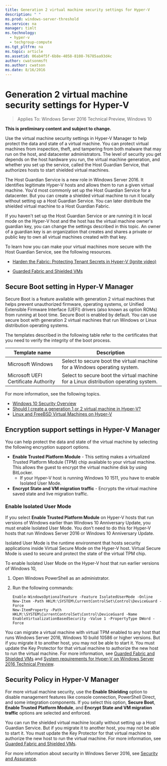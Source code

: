 ```yaml
---
title: Generation 2 virtual machine security settings for Hyper-V
description: " "
ms.prod: windows-server-threshold
ms.service: na
manager: timlt
ms.technology:
  - hyper-v
  - techgroup-compute
ms.tgt_pltfrm: na
ms.topic: article
ms.assetid: 06ab4f5f-6b8e-4058-8108-76785aa93d4c
author: cwatsonmsft
ms.author: cwatson
ms.date: 8/16/2016
---
```

# Generation 2 virtual machine security settings for Hyper-V

>Applies To: Windows Server 2016 Technical Preview, Windows 10

**This is preliminary content and subject to change.**  

Use the virtual machine security settings in Hyper-V Manager to help protect the data and state of a virtual machine. You can protect virtual machines from inspection, theft, and tampering from both malware that may run on the host, and datacenter administrators. The level of security you get depends on the host hardware you run, the virtual machine generation, and whether you set up the service, called the Host Guardian Service, that authorizes hosts to start shielded virtual machines.  

The Host Guardian Service is a new role in Windows Server 2016. It identifies legitimate Hyper-V hosts and allows them to run a given virtual machine. You'd most commonly set up the Host Guardian Service for a datacenter. But you can create a shielded virtual machine to run it locally without setting up a Host Guardian Service. You can later distribute the shielded virtual machine to a Host Guardian Fabric.  

If you haven't set up the Host Guardian Service or are running it in local mode on the Hyper-V host and the host has the virtual machine owner's guardian key, you can change the settings described in this topic.   An owner of a guardian key is an organization that creates and shares a private or public key to own all virtual machines created with that key.  

To learn how you can make your virtual machines more secure with the Host Guardian Service, see the following resources.  

-   [Harden the Fabric: Protecting Tenant Secrets in Hyper-V (Ignite video)](http://go.microsoft.com/fwlink/?LinkId=746379)  

-   [Guarded Fabric and Shielded VMs](http://go.microsoft.com/fwlink/?LinkId=746381)  

## Secure Boot setting in Hyper-V Manager  
Secure Boot is a feature available with generation 2 virtual machines that helps prevent unauthorized firmware, operating systems, or Unified Extensible Firmware Interface (UEFI) drivers (also known as option ROMs) from running at boot time. Secure Boot is enabled by default. You can use secure boot with generation 2 virtual machines that run Windows or Linux distribution operating systems.  

The   templates described in the following table refer to  the certificates that you need to verify the integrity of the boot process.  

|Template name|Description|  
|-----------------|---------------|  
|Microsoft Windows|Select to secure boot the virtual machine for a Windows operating system.|  
|Microsoft UEFI Certificate Authority|Select to  secure boot the virtual machine  for  a Linux distribution operating system.|  

For more information, see the following topics.  

-   [Windows 10 Security Overview](https://technet.microsoft.com/library/mt601297.aspx)  
-   [Should I create a generation 1 or 2 virtual machine in Hyper-V?](../plan/Should-I-create-a-generation-1-or-2-virtual-machine-in-Hyper-V.md)  
-   [Linux and FreeBSD Virtual Machines on Hyper-V](https://technet.microsoft.com/library/dn531030.aspx)  

## Encryption support settings in Hyper-V Manager  
You can help protect the data and state of the virtual machine by selecting the following encryption support options.  

- **Enable Trusted Platform Module** - This setting makes a virtualized Trusted Platform Module (TPM) chip available to your virtual machine. This allows the guest to encrypt the virtual machine disk by using BitLocker.   
  - If your Hyper-V host is running Windows 10 1511, you have to enable Isolated User Mode. 
-  **Encrypt State and VM migration traffic** - Encrypts the virtual machine saved state and live migration traffic.    

### Enable Isolated User Mode ###
If you select **Enable Trusted Platform Module** on Hyper-V hosts that run versions of Windows earlier than Windows 10 Anniversary Update, you must enable Isolated User Mode. You don't need to do this for Hyper-V hosts that run Windows Server 2016 or Windows 10 Anniversary Update.

Isolated User Mode is the runtime environment that hosts security applications inside Virtual Secure Mode on the Hyper-V host. Virtual Secure Mode is used to secure and protect the state of the virtual TPM chip.  

To enable Isolated User Mode on the Hyper-V host that run earlier versions of Windows 10,  

1.  Open Windows PowerShell as an administrator.  

2.  Run the following commands:  

    ```  
    Enable-WindowsOptionalFeature -Feature IsolatedUserMode -Online  
    New-Item -Path HKLM:\SYSTEM\CurrentControlSet\Control\DeviceGuard -Force  
    New-ItemProperty -Path HKLM:\SYSTEM\CurrentControlSet\Control\DeviceGuard -Name EnableVirtualizationBasedSecurity -Value 1 -PropertyType DWord -Force  

    ```  

You can migrate a virtual machine with virtual TPM enabled to any host that runs Windows Server 2016, Windows 10 build 10586 or higher versions. But if you migrate it to another host, you may not be able to start it. You must update the Key Protector for that virtual machine to authorize the new host to run the virtual machine. For more information, see [Guarded Fabric and Shielded VMs](../../../security/Guarded-Fabric-and-Shielded-VMs.md) and [System requirements for Hyper-V on Windows Server 2016 Technical Preview](../System-requirements-for-Hyper-V-on-Windows.md).  

## Security Policy in Hyper-V Manager  
For more virtual machine security, use the **Enable Shielding** option to disable management features like console connection, PowerShell Direct, and some integration components. If you select this option, **Secure Boot**, **Enable Trusted Platform Module**, and **Encrypt State and VM migration traffic** options are selected and enforced.   

You can run the shielded virtual machine locally without setting up a Host Guardian Service. But if you migrate it to another host, you may not be able to start it. You must update the Key Protector for that virtual machine to authorize the new host to run the virtual machine. For more information, see  [Guarded Fabric and Shielded VMs](http://go.microsoft.com/fwlink/?LinkId=746381).  

For more information about security in Windows Server 2016, see [Security and Assurance](../../../security/Security-and-Assurance.md).  
